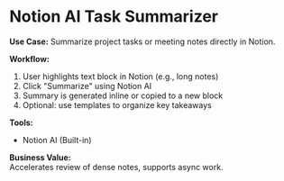 # Notion AI Task Summarizer

**Use Case:** Summarize project tasks or meeting notes directly in Notion.

**Workflow:**
1. User highlights text block in Notion (e.g., long notes)
2. Click "Summarize" using Notion AI
3. Summary is generated inline or copied to a new block
4. Optional: use templates to organize key takeaways

**Tools:**
- Notion AI (Built-in)

**Business Value:**  
Accelerates review of dense notes, supports async work.

